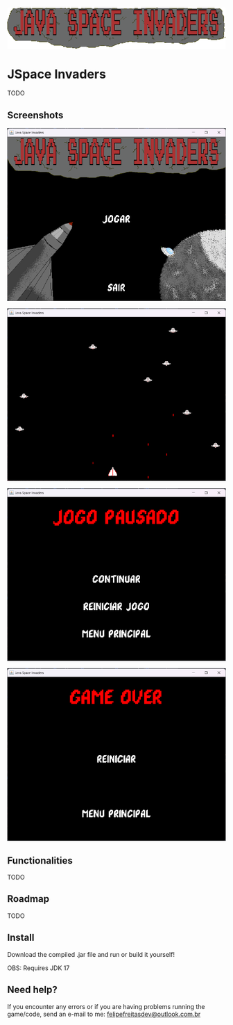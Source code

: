
![Logo](https://github.com/Marchinner/JSpaceInvaders/blob/main/res/screenshots/print_logo.png?raw=true)

# JSpace Invaders 

[//]: # ([Clique aqui para ler em Português]&#40;https://github.com/Marchinner/JPong/blob/master/res/README-ptbr.md&#41;)

TODO

## Screenshots

![App Screenshot](https://github.com/Marchinner/JSpaceInvaders/blob/main/res/screenshots/print_mainMenu.png?raw=true)

![App Screenshot](https://github.com/Marchinner/JSpaceInvaders/blob/main/res/screenshots/print_playing.png?raw=true)

![App Screenshot](https://github.com/Marchinner/JSpaceInvaders/blob/main/res/screenshots/print_paused.png?raw=true)

![App Screenshot](https://github.com/Marchinner/JSpaceInvaders/blob/main/res/screenshots/print_gameOver.png?raw=true)


## Functionalities

TODO

## Roadmap

TODO

## Install

Download the compiled .jar file and run or build it yourself!

OBS: Requires JDK 17
## Need help?

If you encounter any errors or if you are having problems running the game/code, send an e-mail to me: felipefreitasdev@outlook.com.br
